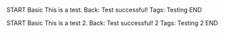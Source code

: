 <!-- CARD -->
START
Basic
This is a test.
Back: Test successful!
Tags: Testing
END

<!-- CARD -->
START
Basic
This is a test 2.
Back: Test successful! 2
Tags: Testing 2
END


